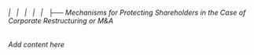 ###### |   |   |   |   |   ├── Mechanisms for Protecting Shareholders in the Case of Corporate Restructuring or M&A

*Add content here*